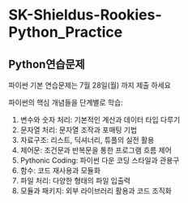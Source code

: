 # SK-Shieldus-Rookies-Python_Practice
## Python연습문제

파이썬 기본 연습문제는 7월 28일(월) 까지 제출 하세요 

파이썬의 핵심 개념들을 단계별로 학습:
1. 변수와 숫자 처리: 기본적인 계산과 데이터 타입 다루기
2. 문자열 처리: 문자열 조작과 포매팅 기법
3. 자료구조: 리스트, 딕셔너리, 튜플의 실전 활용
4. 제어문: 조건문과 반복문을 통한 프로그램 흐름 제어
5. Pythonic Coding: 파이썬 다운 코딩 스타일과 관용구
6. 함수: 코드 재사용과 모듈화
7. 파일 처리: 다양한 형태의 파일 입출력
8. 모듈과 패키지: 외부 라이브러리 활용과 코드 조직화

